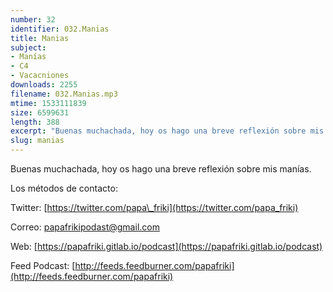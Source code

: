 ```yaml
---
number: 32
identifier: 032.Manias
title: Manias
subject:
- Manías
- C4
- Vacacniones
downloads: 2255
filename: 032.Manias.mp3
mtime: 1533111839
size: 6599631
length: 388
excerpt: "Buenas muchachada, hoy os hago una breve reflexión sobre mis manías.  \n\nLos métodos de contacto:\n\nTwitter: [https://twitter.com/papa\\_friki](https://twitter.com/papa_friki)\n\nCorreo: [papafrikipodast@gmail.com](https://archive.org/details/papafrikipodast@gmail.com)\n\nWeb: [https://papafriki.gitlab.io/podcast](https://papafriki.gitlab.io/podcast)\n\nFeed Podcast: [http://feeds.feedburner.com/papafriki](http://feeds.feedburner.com/papafriki)"
slug: manias
---
```

Buenas muchachada, hoy os hago una breve reflexión sobre mis manías.

Los métodos de contacto:

Twitter: [https://twitter.com/papa\_friki](https://twitter.com/papa_friki)

Correo: [papafrikipodast@gmail.com](https://archive.org/details/papafrikipodast@gmail.com)

Web: [https://papafriki.gitlab.io/podcast](https://papafriki.gitlab.io/podcast)

Feed Podcast: [http://feeds.feedburner.com/papafriki](http://feeds.feedburner.com/papafriki)